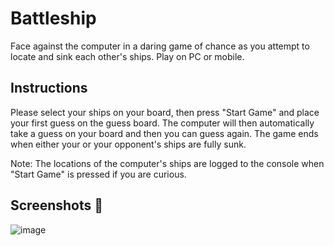 ﻿# Battleship

Face against the computer in a daring game of chance as you attempt to locate and sink each other's ships.
Play on PC or mobile.
 

## Instructions

Please select your ships on your board, then press "Start Game" and place your first guess on the guess board.
The computer will then automatically take a guess on your board and then you can guess again.
The game ends when either your or your opponent's ships are fully sunk.

Note: The locations of the computer's ships are logged to the console when "Start Game" is pressed if you are curious. 

## **Screenshots 📸**


![image](../../assets/images/Battleship.png)

<br>

